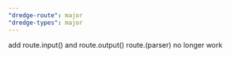 ```yaml
---
"dredge-route": major
"dredge-types": major
---
```


add route.input() and route.output()
route.<method>(parser) no longer work
